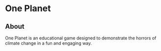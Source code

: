 # One Planet

## About

One Planet is an educational game designed to demonstrate the horrors of climate change in a fun and engaging way.
